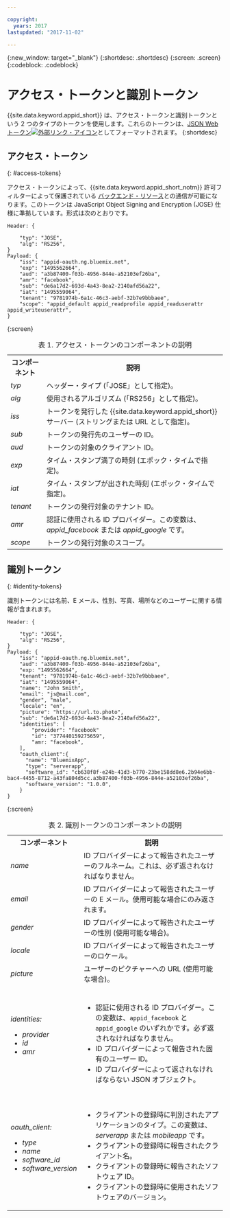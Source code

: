```yaml
---

copyright:
  years: 2017
lastupdated: "2017-11-02"

---
```


{:new_window: target="_blank"}
{:shortdesc: .shortdesc}
{:screen: .screen}
{:codeblock: .codeblock}

# アクセス・トークンと識別トークン

{{site.data.keyword.appid_short}} は、アクセス・トークンと識別トークンという 2 つのタイプのトークンを使用します。これらのトークンは、<a href="https://jwt.io/introduction/" target="_blank">JSON Web トークン<img src="../../icons/launch-glyph.svg" alt="外部リンク・アイコン"></a>としてフォーマットされます。
{:shortdesc}


## アクセス・トークン
{: #access-tokens}

アクセス・トークンによって、{{site.data.keyword.appid_short_notm}} 許可フィルターによって保護されている [バックエンド・リソース](/docs/services/appid/protecting-resources.html)との通信が可能になります。このトークンは JavaScript Object Signing and Encryption (JOSE) 仕様に準拠しています。形式は次のとおりです。

```
Header: {

    "typ": "JOSE",
    "alg": "RS256",
}
Payload: {
    "iss": "appid-oauth.ng.bluemix.net",
    "exp": "1495562664",
    "aud": "a3b87400-f03b-4956-844e-a52103ef26ba",
    "amr": "facebook",
    "sub": "de6a17d2-693d-4a43-8ea2-2140afd56a22",
    "iat": "1495559064",
    "tenant": "9781974b-6a1c-46c3-aebf-32b7e9bbbaee",
    "scope": "appid_default appid_readprofile appid_readuserattr appid_writeuserattr",
}
```
{:screen}

<table>
<caption> 表 1. アクセス・トークンのコンポーネントの説明 </caption>
  <tr>
    <th> コンポーネント </th>
    <th> 説明 </th>
  </tr>
  <tr>
    <td> <i> typ </i> </td>
    <td> ヘッダー・タイプ (「JOSE」として指定)。</td>
  </tr>
  <tr>
    <td> <i> alg </i> </td>
    <td> 使用されるアルゴリズム (「RS256」として指定)。</td>
  </tr>
  <tr>
    <td> <i> iss </i> </td>
    <td> トークンを発行した {{site.data.keyword.appid_short}} サーバー (ストリングまたは URL として指定)。</td>
  </tr>
  <tr>
    <td> <i> sub </i> </td>
    <td> トークンの発行先のユーザーの ID。</td>
  </tr>
  <tr>
    <td> <i> aud </i> </td>
    <td> トークンの対象のクライアント ID。</td>
  </tr>
  <tr>
    <td> <i> exp </i> </td>
    <td> タイム・スタンプ満了の時刻 (エポック・タイムで指定)。</td>
  </tr>
  <tr>
    <td> <i> iat </i> </td>
    <td> タイム・スタンプが出された時刻 (エポック・タイムで指定)。</td>
  </tr>
  <tr>
    <td> <i> tenant </i> </td>
    <td> トークンの発行対象のテナント ID。</td>
  </tr>
  <tr>
    <td> <i> amr </i> </td>
    <td> 認証に使用される ID プロバイダー。この変数は、<i>appid_facebook</i> または <i>appid_google</i> です。</td>
  </tr>
  <tr>
    <td> <i> scope </i> </td>
    <td> トークンの発行対象のスコープ。</td>
  </tr>
</table>


## 識別トークン
{: #identity-tokens}

識別トークンには名前、E メール、性別、写真、場所などのユーザーに関する情報が含まれます。

```
Header: {

    "typ": "JOSE",
    "alg": "RS256",
}
Payload: {
    "iss": "appid-oauth.ng.bluemix.net",
    "aud": "a3b87400-f03b-4956-844e-a52103ef26ba",
    "exp: "1495562664",
    "tenant": "9781974b-6a1c-46c3-aebf-32b7e9bbbaee",
    "iat": "1495559064",
    "name": "John Smith",
    "email": "js@mail.com",
    "gender", "male",
    "locale": "en",
    "picture": "https://url.to.photo",
    "sub": "de6a17d2-693d-4a43-8ea2-2140afd56a22",
    "identities": [
        "provider": "facebook"
        "id": "377440159275659",
        "amr: "facebook",
    ],
    "oauth_client":{
      "name": "BluemixApp",
      "type": "serverapp",
      "software_id": "cb638f8f-e24b-41d3-b770-23be158dd8e6.2b94e6bb-bac4-4455-8712-a43fa804d5cc.a3b87400-f03b-4956-844e-a52103ef26ba",
      "software_version": "1.0.0",
    }
}
```
{:screen}


<table>
<caption> 表 2. 識別トークンのコンポーネントの説明</caption>
  <tr>
    <th> コンポーネント </th>
    <th> 説明 </th>
  </tr>
  <tr>
    <td> <i> name </i> </td>
    <td> ID プロバイダーによって報告されたユーザーのフルネーム。これは、必ず返されなければなりません。</td>
  </tr>
  <tr>
    <td> <i> email </i> </td>
    <td> ID プロバイダーによって報告されたユーザーの E メール。使用可能な場合にのみ返されます。</td>
  </tr>
  <tr>
    <td> <i> gender </i> </td>
    <td> ID プロバイダーによって報告されたユーザーの性別 (使用可能な場合)。</td>
  </tr>
  <tr>
    <td> <i> locale </i> </td>
    <td> ID プロバイダーによって報告されたユーザーのロケール。</td>
  </tr>
  <tr>
    <td> <i> picture </i> </td>
    <td> ユーザーのピクチャーへの URL (使用可能な場合)。</td>
  </tr>
  <tr>
    <td> <i> identities: </br> <ul><li> provider <li> id <li> amr </ul></i></td>
    <td> </br><ul><li> 認証に使用される ID プロバイダー。この変数は、<code>appid_facebook</code> と <code>appid_google</code> のいずれかです。必ず返されなければなりません。</li><li> ID プロバイダーによって報告された固有のユーザー ID。</li><li> ID プロバイダーによって返されなければならない JSON オブジェクト。</li></ul></td>
  </tr>
  <tr>
    <td> <i> oauth_client: </br> <ul><li> type <li> name <li> software_id <li> software_version</ul></i> </td>
    <td> </br><ul><li> クライアントの登録時に判別されたアプリケーションのタイプ。この変数は、<i>serverapp</i> または <i>mobileapp</i> です。 <li> クライアントの登録時に報告されたクライアント名。<li> クライアントの登録時に報告されたソフトウェア ID。<li> クライアントの登録時に使用されたソフトウェアのバージョン。</ul></td>
  </tr>
</table>
